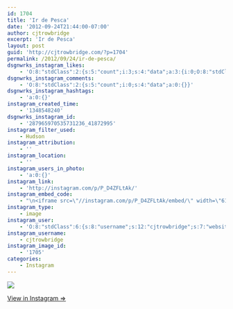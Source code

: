 ```yaml
---
id: 1704
title: 'Ir de Pesca'
date: '2012-09-24T21:44:00-07:00'
author: cjtrowbridge
excerpt: 'Ir de Pesca'
layout: post
guid: 'http://cjtrowbridge.com/?p=1704'
permalink: /2012/09/24/ir-de-pesca/
dsgnwrks_instagram_likes:
    - 'O:8:"stdClass":2:{s:5:"count";i:3;s:4:"data";a:3:{i:0;O:8:"stdClass":4:{s:8:"username";s:12:"cjtrowbridge";s:15:"profile_picture";s:103:"https://igcdn-photos-f-a.akamaihd.net/hphotos-ak-xpa1/t51.2885-19/925559_452430704897917_67836701_a.jpg";s:2:"id";s:8:"41872995";s:9:"full_name";s:13:"CJ Trowbridge";}i:1;O:8:"stdClass":4:{s:8:"username";s:8:"amenle89";s:15:"profile_picture";s:106:"https://igcdn-photos-g-a.akamaihd.net/hphotos-ak-xfa1/t51.2885-19/10454086_789813751049526_800898144_a.jpg";s:2:"id";s:9:"215996395";s:9:"full_name";s:12:"Alyssa Menle";}i:2;O:8:"stdClass":4:{s:8:"username";s:8:"voltage5";s:15:"profile_picture";s:107:"https://igcdn-photos-h-a.akamaihd.net/hphotos-ak-xpf1/t51.2885-19/10616447_286340198219015_1566307217_a.jpg";s:2:"id";s:8:"42493901";s:9:"full_name";s:18:"Eric Voltage Gante";}}}'
dsgnwrks_instagram_comments:
    - 'O:8:"stdClass":2:{s:5:"count";i:0;s:4:"data";a:0:{}}'
dsgnwrks_instagram_hashtags:
    - 'a:0:{}'
instagram_created_time:
    - '1348548240'
dsgnwrks_instagram_id:
    - '287965970535731236_41872995'
instagram_filter_used:
    - Hudson
instagram_attribution:
    - ''
instagram_location:
    - ''
instagram_users_in_photo:
    - 'a:0:{}'
instagram_link:
    - 'http://instagram.com/p/P_D4ZFLtAk/'
instagram_embed_code:
    - "\n<iframe src=\"//instagram.com/p/P_D4ZFLtAk/embed/\" width=\"612\" height=\"710\" frameborder=\"0\" scrolling=\"no\" allowtransparency=\"true\"></iframe>\n"
instagram_type:
    - image
instagram_user:
    - 'O:8:"stdClass":6:{s:8:"username";s:12:"cjtrowbridge";s:7:"website";s:0:"";s:15:"profile_picture";s:103:"https://igcdn-photos-f-a.akamaihd.net/hphotos-ak-xpa1/t51.2885-19/925559_452430704897917_67836701_a.jpg";s:9:"full_name";s:13:"CJ Trowbridge";s:3:"bio";s:0:"";s:2:"id";s:8:"41872995";}'
instagram_username:
    - cjtrowbridge
instagram_image_id:
    - '1705'
categories:
    - Instagram
---
```


[![](http://blog.cjtrowbridge.com/wp-content/uploads/2012/09/9fddbb1606cb11e2ada322000a1de77a_7.jpg)](http://instagram.com/p/P_D4ZFLtAk/)

[View in Instagram ⇒](http://instagram.com/p/P_D4ZFLtAk/)